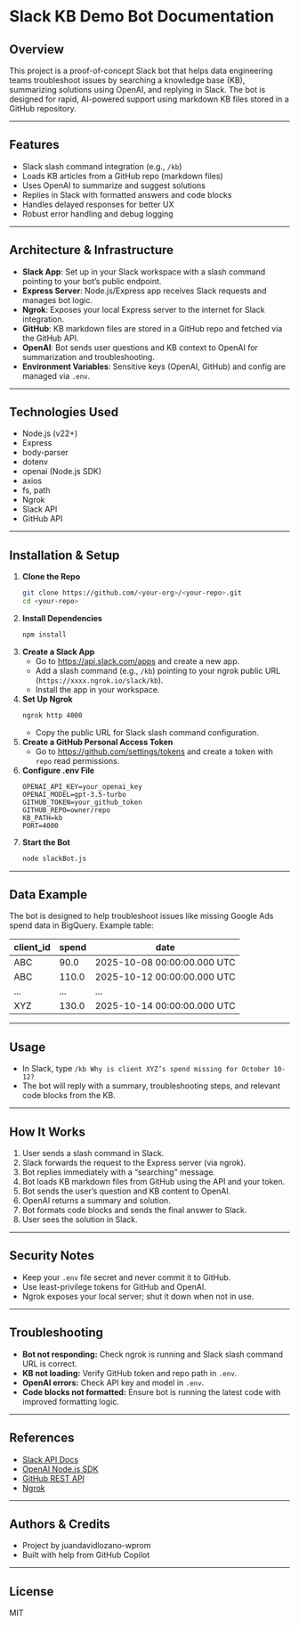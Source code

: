# Slack KB Demo Bot Documentation

## Overview
This project is a proof-of-concept Slack bot that helps data engineering teams troubleshoot issues by searching a knowledge base (KB), summarizing solutions using OpenAI, and replying in Slack. The bot is designed for rapid, AI-powered support using markdown KB files stored in a GitHub repository.

---

## Features
- Slack slash command integration (e.g., `/kb`)
- Loads KB articles from a GitHub repo (markdown files)
- Uses OpenAI to summarize and suggest solutions
- Replies in Slack with formatted answers and code blocks
- Handles delayed responses for better UX
- Robust error handling and debug logging

---

## Architecture & Infrastructure
- **Slack App**: Set up in your Slack workspace with a slash command pointing to your bot’s public endpoint.
- **Express Server**: Node.js/Express app receives Slack requests and manages bot logic.
- **Ngrok**: Exposes your local Express server to the internet for Slack integration.
- **GitHub**: KB markdown files are stored in a GitHub repo and fetched via the GitHub API.
- **OpenAI**: Bot sends user questions and KB context to OpenAI for summarization and troubleshooting.
- **Environment Variables**: Sensitive keys (OpenAI, GitHub) and config are managed via `.env`.

---

## Technologies Used
- Node.js (v22+)
- Express
- body-parser
- dotenv
- openai (Node.js SDK)
- axios
- fs, path
- Ngrok
- Slack API
- GitHub API

---

## Installation & Setup
1. **Clone the Repo**
   ```bash
   git clone https://github.com/<your-org>/<your-repo>.git
   cd <your-repo>
   ```
2. **Install Dependencies**
   ```bash
   npm install
   ```
3. **Create a Slack App**
   - Go to https://api.slack.com/apps and create a new app.
   - Add a slash command (e.g., `/kb`) pointing to your ngrok public URL (`https://xxxx.ngrok.io/slack/kb`).
   - Install the app in your workspace.
4. **Set Up Ngrok**
   ```bash
   ngrok http 4000
   ```
   - Copy the public URL for Slack slash command configuration.
5. **Create a GitHub Personal Access Token**
   - Go to https://github.com/settings/tokens and create a token with `repo` read permissions.
6. **Configure .env File**
   ```env
   OPENAI_API_KEY=your_openai_key
   OPENAI_MODEL=gpt-3.5-turbo
   GITHUB_TOKEN=your_github_token
   GITHUB_REPO=owner/repo
   KB_PATH=kb
   PORT=4000
   ```
7. **Start the Bot**
   ```bash
   node slackBot.js
   ```

---

## Data Example
The bot is designed to help troubleshoot issues like missing Google Ads spend data in BigQuery. Example table:

| client_id | spend | date                        |
|-----------|-------|-----------------------------|
| ABC       | 90.0  | 2025-10-08 00:00:00.000 UTC |
| ABC       | 110.0 | 2025-10-12 00:00:00.000 UTC |
| ...       | ...   | ...                         |
| XYZ       | 130.0 | 2025-10-14 00:00:00.000 UTC |

---

## Usage
- In Slack, type `/kb Why is client XYZ’s spend missing for October 10-12?`
- The bot will reply with a summary, troubleshooting steps, and relevant code blocks from the KB.

---

## How It Works
1. User sends a slash command in Slack.
2. Slack forwards the request to the Express server (via ngrok).
3. Bot replies immediately with a “searching” message.
4. Bot loads KB markdown files from GitHub using the API and your token.
5. Bot sends the user’s question and KB content to OpenAI.
6. OpenAI returns a summary and solution.
7. Bot formats code blocks and sends the final answer to Slack.
8. User sees the solution in Slack.

---

## Security Notes
- Keep your `.env` file secret and never commit it to GitHub.
- Use least-privilege tokens for GitHub and OpenAI.
- Ngrok exposes your local server; shut it down when not in use.

---

## Troubleshooting
- **Bot not responding:** Check ngrok is running and Slack slash command URL is correct.
- **KB not loading:** Verify GitHub token and repo path in `.env`.
- **OpenAI errors:** Check API key and model in `.env`.
- **Code blocks not formatted:** Ensure bot is running the latest code with improved formatting logic.

---

## References
- [Slack API Docs](https://api.slack.com/)
- [OpenAI Node.js SDK](https://github.com/openai/openai-node)
- [GitHub REST API](https://docs.github.com/en/rest)
- [Ngrok](https://ngrok.com/)

---

## Authors & Credits
- Project by juandavidlozano-wprom
- Built with help from GitHub Copilot

---

## License
MIT
